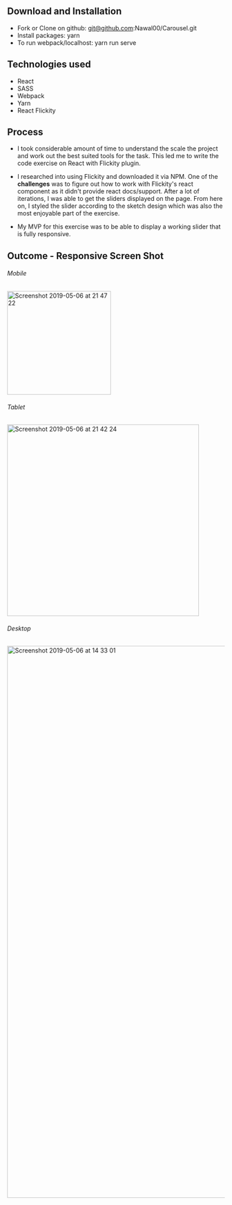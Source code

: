 ## Download and Installation

* Fork or Clone on github: git@github.com:Nawal00/Carousel.git
* Install packages: yarn
* To run webpack/localhost: yarn run serve

## Technologies used

* React
* SASS
* Webpack
* Yarn
* React Flickity

## Process

* I took considerable amount of time to understand the scale the project and work out the best suited tools for the task. This led me to write the code exercise on React with Flickity plugin.

* I researched into using Flickity and downloaded it via NPM. One of the **challenges** was to figure out how to work with Flickity's react component as it didn't provide react docs/support. After a lot of iterations, I was able to get the sliders displayed on the page. From here on, I styled the slider according to the sketch design which was also the most enjoyable part of the exercise.

* My MVP for this exercise was to be able to display a working slider that is fully responsive.

## Outcome - Responsive Screen Shot

###### Mobile

<img width="240" alt="Screenshot 2019-05-06 at 21 47 22" src="https://user-images.githubusercontent.com/42609274/57254201-8ef6b580-7048-11e9-9fec-29d25f225564.png">


###### Tablet

<img width="444" alt="Screenshot 2019-05-06 at 21 42 24" src="https://user-images.githubusercontent.com/42609274/57253948-de88b180-7047-11e9-8de3-389f45030434.png">


###### Desktop

<img width="1279" alt="Screenshot 2019-05-06 at 14 33 01" src="https://user-images.githubusercontent.com/42609274/57228524-e165b100-700b-11e9-8903-921a2ec22c0b.png">
